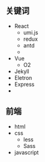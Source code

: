 ## 关键词

- React
  - umi.js
  - redux
  - antd
  - 
- Vue
  - O2
- Jekyll
- Eletron
- Express
- 



## 前端

- html
- css
  - less
  - Sass
- javascript